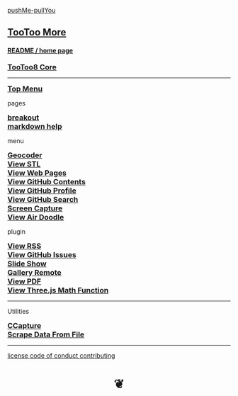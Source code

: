 <style>

h3 { margin: 0 }

.breakout { background-repeat:no-repeat; background-size:100% 100%; text-align:center; margin-left:-100%; margin-right:-100%; }

</style>


[pushMe-pullYou]( https://pushme-pullyou.github.io )

## [TooToo More]( index.html )

#### [README / home page]( #README.md )

### [TooToo8 Core]( ../tootoo8-core/index.html )

***

### [Top Menu]( #./menu/menu-body.md )


pages

### [breakout]( #./pages/breakout-image.md )


### [markdown help]( #./pages/markdown-help.md )

menu

### [Geocoder]( #./menu/menu-geocoder.md )


### [View STL]( #./menu/menu-view-stl.md )


### [View Web Pages]( #./menu/menu-view-web-pages.md )


### [View GitHub Contents]( #./menu/menu-view-github-contents.md )


### [View GitHub Profile]( #./menu/menu-view-github-profile.md )


### [View GitHub Search]( #./menu/menu-view-github-search.md )


### [Screen Capture]( #./menu/menu-screen-capture.md )


### [View Air Doodle]( #./menu/menu-air-doodle.md )

plugin

### [View RSS]( #plugins/view-rss.html )


### [View GitHub Issues]( #plugins/view-github-issues.html )


### [Slide Show]( #./plugins/slide-show.html )


### [Gallery Remote]( #./plugins/view-gallery-remote.html )


### [View PDF]( #./plugins/view-pdf.html )


### [View Three.js Math Function]( #./plugins/threejs-math-functions.html )





***

Utilities

### [CCapture]( #../utilities/ccapture/ccapture-iframe-r1.html )


### [Scrape Data From File]( #../utilities/scrape-data-from-file/scrape-data-from-file-r1.html )

***

[license         ]( #../tootoo8-core/pages/license.md )
[code of conduct ]( #../tootoo8-core/pages/code-of-conduct.md )
[contributing    ]( #../tootoo8-core/pages/contributing.md )

<h1 style=text-align:center; > &#x2766; </h1>
